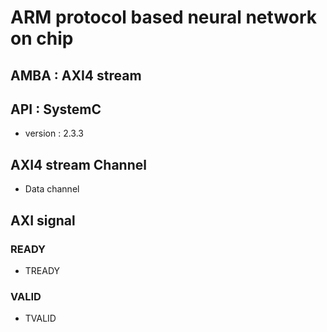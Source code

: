 # ARM protocol based neural network on chip
## AMBA : AXI4 stream
## API : SystemC 
- version : 2.3.3

## AXI4 stream Channel
- Data channel

## AXI signal

### READY
- TREADY

### VALID
- TVALID
